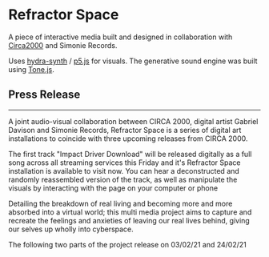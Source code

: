 # Refractor Space

A piece of interactive media built and designed in collaboration with [Circa2000](https://www.facebook.com/circatwothousand/) and Simonie Records.

Uses [hydra-synth](https://github.com/ojack/hydra-synth) / [p5.js](https://github.com/processing/p5.js/) for visuals. The generative sound engine was built using [Tone.js](https://tonejs.github.io/).

## Press Release

---

A joint audio-visual collaboration between CIRCA 2000, digital artist Gabriel Davison and Simonie Records, Refractor Space is a series of digital art installations to coincide with three upcoming releases from CIRCA 2000.

The first track "Impact Driver Download" will be released digitally as a full song across all streaming services this Friday and it's Refractor Space installation is available to visit now. You can hear a deconstructed and randomly reassembled version of the track, as well as manipulate the visuals by interacting with the page on your computer or phone

Detailing the breakdown of real living and becoming more and more absorbed into a virtual world; this multi media project aims to capture and recreate the feelings and anxieties of leaving our real lives behind, giving our selves up wholly into cyberspace.

The following two parts of the project release on 03/02/21 and 24/02/21
